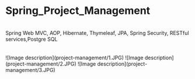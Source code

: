 <h1>Spring_Project_Management</h1> 
<br>Spring Web MVC, AOP, Hibernate, Thymeleaf, JPA, Spring Security, RESTful services,Postgre SQL<br />
<br><br />
![Image description](project-management/1.JPG)
![Image description](project-management/2.JPG)
![Image description](project-management/3.JPG)
